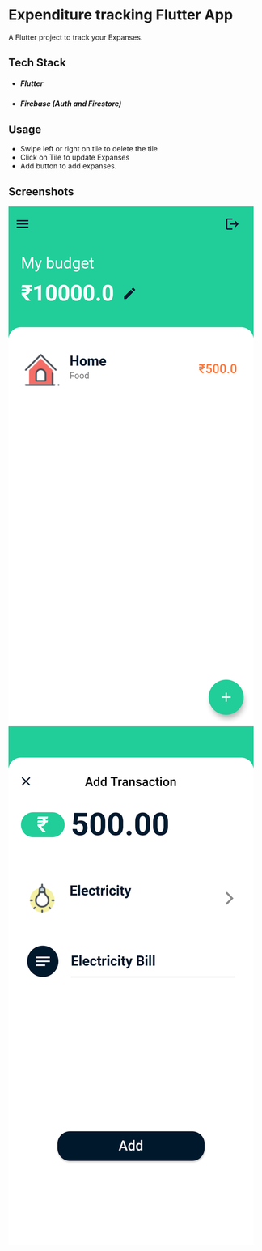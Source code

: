 # Expenditure tracking Flutter App

A Flutter project to track your Expanses.

## Tech Stack

- ##### Flutter
- ##### Firebase (Auth and Firestore)

## Usage

- Swipe left or right on tile to delete the tile
- Click on Tile to update Expanses
- Add button to add expanses.

## Screenshots

![Screenshot 1](assets\screenshots\ss1.png "[Screenshot 1]")
![Screenshot 1](assets\screenshots\ss2.png "[Screenshot 2]")
